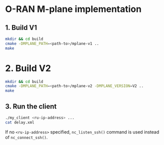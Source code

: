 # O-RAN M-plane implementation

## 1. Build V1
```bash
mkdir && cd build
cmake -DMPLANE_PATH=<path-to>/mplane-v1 ..
make
```

# 2. Build V2
```bash
mkdir && cd build
cmake -DMPLANE_PATH=<path-to>/mplane-v2 -DMPLANE_VERSION=V2 ..
make
```

## 3. Run the client
```bash
./my_client <ru-ip-address> ...
cat delay.xml
```

If no `<ru-ip-address>` specified, `nc_listen_ssh()` command is used instead of `nc_connect_ssh()`.
